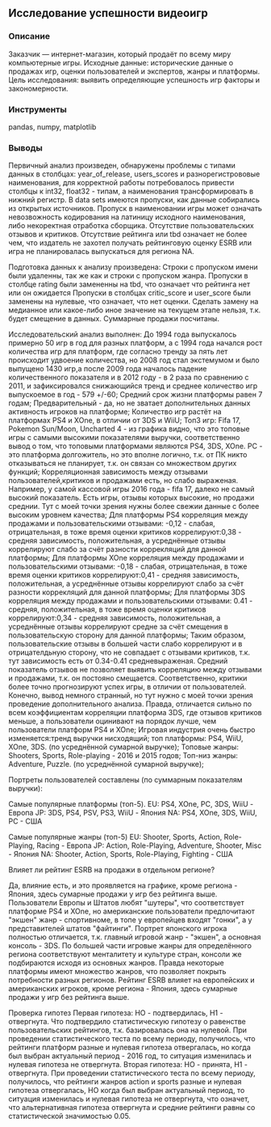 ﻿## Исследование успешности видеоигр


### Описание

Заказчик — интернет-магазин, который продаёт по всему миру компьютерные игры. 
Исходные данные: исторические данные о продажах игр, оценки пользователей и экспертов, жанры и платформы. 
Цель исследования: выявить определяющие успешность игр факторы и закономерности. 


### Инструменты

pandas, numpy, matplotlib


### Выводы


 Первичный анализ произведен, обнаружены проблемы с типами данных в столбцах: year_of_release, users_scores и разнорегистрововые наименования, для корректной работы потребовалось привести столбцы к int32, float32 - типам, а наименования трансформировать в нижний регистр. В data sets имеются пропуски, как данные собирались из открытых источников. Пропуск в наименовании игры может означать невозвожность кодирования на латиницу исходного наименования, либо некоректная отработка сборщика. Отсутствие пользовательских отзывов и критиков. Отсутствие рейтинга или tbd означает не более чем, что издатель не захотел получать рейтинговую оценку ESRB или игра не планировалась выпускаться для региона NA.

   Подготовка данных к анализу произведена:
Строки с пропуском имени были удаленны, так же как и строки с пропуском жанра.
Пропуски в столбце rating были замененны на tbd, что означает что рейтинга нет или он ожидается
Пропуски в столбцах critic_score и user_score были заменены на нулевые, что означает, что нет оценки. Сделать замену на медианное или какое-либо иное значение на текущем этапе нельзя, т.к. будет смещение в данных.
Суммарные продажи посчитаны.

   Исследовательский анализ выполнен:
   До 1994 года выпускалось примерно 50 игр в год для разных платформ, а с 1994 года начался рост количества игр для платформ, где согласно тренду за пять лет происходит удвоение количества, но 2008 год стал экстемумом и было выпущено 1430 игр,а после 2009 года началось падение количественного показателя и в 2012 году - в 2 раза по сравнению с 2011, и зафиксировался снижающийся тренд и среднее количество игр выпускоемое в год - 579 +/-60;
   Средний срок жизни платформы равен 7 годам;
   Предварительный - да, но не зватает дополнительных данных активность игроков на платформе;
   Количество игр растёт на платформах PS4 и XOne, в отличии от 3DS и WiiU;
   Топ3 игр: Fifa 17, Pokemon Sun/Moon, Uncharted 4 - из графика видно, что это топовые игры с самыми высокими показателями выручки, соответственно вывод о том, что топовыми платформами являются PS4, 3DS, XOne. PC - это платформа долгожитель, но это вполне логично, т.к. от ПК никто отказываться не планирует, т.к. он связан со множеством других функций;
   Корреляционная зависимость между отзывами пользователей,критиков и продажами есть, но слабо выраженая. Например, у самой кассовой игры 2016 года - fifa 17, далеко не самый высокий показатель. Есть игры, отзывы которых высокие, но продажи среднии. Тут с моей точки зрения нужны более свежии данные с более высоким уровнем качества;
   Для платформы PS4 корреляция между продажами и пользовательскими отзывами: -0,12 - слабая, отрицательная, в тоже время оценки критиков коррелируют:0,38 - средняя зависимость, положительная, а усреднённые отзывы коррелируют слабо за счёт разности коррекляций для данной платформы;
   Для платформы XOne корреляция между продажами и пользовательскими отзывами: -0,18 - слабая, отрицательная, в тоже время оценки критиков коррелируют:0,41 - средняя зависимость, положительная, а усреднённые отзывы коррелируют слабо за счёт разности коррекляций для данной платформы;
   Для платформы 3DS корреляция между продажами и пользовательскими отзывами: 0.41 - средняя, положительная, в тоже время оценки критиков коррелируют:0,34 - средняя зависимость, положительная, а усреднённые отзывы коррелируют средне за счёт смещения в пользовательскую сторону для данной платформы;
   Таким образом, пользовательские отзывы в большей части слабо коррелируют и в отрицателдьную сторону, что не совпадает с отзывами критиков, т.к. тут зависимость есть от 0.34-0.41 средневыраженая. Средний показатель отзывов не позволяет выявить корреляцию между отзывами и продажами, т.к. он постояно смещается. Соответственно, критики более точно прогнозируют успех игры, в отличии от пользователей. Конечно, вывод немного странный, но тут нужно с моей точки зрения проведение дополнительного анализа. Правда, отличается сильно по всем коэффициентам корреляции платформа 3DS, где отзывов критиков меньше, а пользователи оцинивают на порядок лучше, чем пользователи платформ PS4 и XOne;
   Игровая индустрия очень быстро изменяется:тренд выручки нисходящий; топ платформы: PS4, WiiU, XOne, 3DS. (по усреднённой сумарной выручке);
   Топовые жанры: Shooters, Sports, Role-playing - 2016 и 2015 годов; Топ-низ жанры: Adventure, Puzzle. (по усреднённой сумарной выручке);

   Портреты пользователей составлены (по суммарным показателям выручки):

   Самые популярные платформы (топ-5).
EU: PS4, XOne, PC, 3DS, WiiU - Европа
JP: 3DS, PS4, PSV, PS3, WiiU - Япония
NA: PS4, XOne, 3DS, WiiU, PC - CША

   Самые популярные жанры (топ-5)
EU: Shooter, Sports, Action, Role-Playing, Racing - Европа
JP: Action, Role-Playing, Adventure, Shooter, Misc - Япония
NA: Shooter, Action, Sports, Role-Playing, Fighting - CША

   Влияет ли рейтинг ESRB на продажи в отдельном регионе?

   Да, влияние есть, и это проявляется на графике, кроме региона - Япония, здесь сумарные продажи у игр без рейтинга выше.
   Пользователи Европы и Штатов любят "шутеры", что соответствует платформе PS4 и XOne, но американские пользователи предпочитают "экшен" жанр - спортивномe, в топе у европейцев входят "гонки", а у представителей штатов "файтинги". Портрет японского игрока полностью отличается, т.к. главный игровой жанр - "экшен", а основная консоль - 3DS. По большей части игровые жанры для определённого региона соответствуют менталитету и культуре стран, консоли же подбираются исходя из основных жанров. Правда некоторые платформы имеют множество жанров, что позволяет покрыть потребности разных регионов. Рейтинг ESRB влияет на европейских и американских игроков, кроме региона - Япония, здесь сумарные продажи у игр без рейтинга выше.

   Проверка гипотез
   Первая гипотеза: HO - подтвердилась, H1 - отвергнута. Что подтвердило статистическую гипотезу о равенстве пользовательских рейтингов, т.к. базировалась она на нулевой. При проведении статистического теста по всему периоду, получилось, что рейтинги платформ разные и нулевая гипотеза отвергалась, но когда был выбран актуальный период - 2016 год, то ситуация изменилась и нулевая гипотеза не отвергнута.
   Вторая гипотеза: HO - принята, H1 - отвергнута. При проведении статистического теста по всему периоду, получилось, что рейтинги жанров action и sports разные и нулевая гипотеза отвергалась, НО когда был выбран актуальный период, то ситуация изменилась и нулевая гипотеза не отвергнута, что означет, что альтернативная гипотеза отвергнута и средние рейтинги равны со статистической значимостью 0.05.
